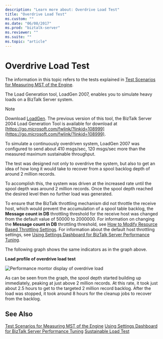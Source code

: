```yaml
---
description: "Learn more about: Overdrive Load Test"
title: "Overdrive Load Test"
ms.custom: ""
ms.date: "06/08/2017"
ms.prod: "biztalk-server"
ms.reviewer: ""
ms.suite: ""
ms.topic: "article"
---
```

# Overdrive Load Test
The information in this topic refers to the tests explained in [Test Scenarios for Measuring MST of the Engine](../core/test-scenarios-for-measuring-mst-of-the-engine.md).

 The Load Generation tool, LoadGen 2007, enables you to simulate heavy loads on a BizTalk Server system.

> [!NOTE]
>  Download [LoadGen](https://www.microsoft.com/download/details.aspx?id=14925). The previous version of this tool, the BizTalk Server 2004 Load Generation Tool is available for download at [https://go.microsoft.com/fwlink/?linkid=108999](https://go.microsoft.com/fwlink/?linkid=108999).

 To simulate a continuously overdriven system, LoadGen 2007 was configured to send about 410 msgs/sec, 120 msgs/sec more than the measured maximum sustainable throughput.

 The test was designed not only to overdrive the system, but also to get an idea of how long it would take to recover from a spool backlog depth of around 2 million records.

 To accomplish this, the system was driven at the increased rate until the spool depth was around 2 million records. Once the spool depth reached the desired level then no further load was generated.

 To ensure that the BizTalk throttling mechanism did not throttle the receive host, which would prevent the accumulation of a spool table backlog, the **Message count in DB** throttling threshold for the receive host was changed from the default value of 50000 to 2000000. For information on changing the **Message count in DB** throttling threshold, see [How to Modify Resource Based Throttling Settings](../core/how-to-modify-resource-based-throttling-settings.md). For information about the default host throttling settings, see [Using Settings Dashboard for BizTalk Server Performance Tuning](../core/using-settings-dashboard-for-biztalk-server-performance-tuning.md).

 The following graph shows the same indicators as in the graph above.

 **Load profile of overdrive load test**

 ![Performance montor display of overdrive load](../core/media/bts06-overdrive-load.gif "BTS06_Overdrive_Load")

 As can be seen from the graph, the spool depth started building up immediately, peaking at just above 2 million records. At this rate, it took just about 2.5 hours to get to the targeted 2 million record backlog. After the load was stopped, it took around 8 hours for the cleanup jobs to recover from the backlog.

## See Also
 [Test Scenarios for Measuring MST of the Engine](../core/test-scenarios-for-measuring-mst-of-the-engine.md)
 [Using Settings Dashboard for BizTalk Server Performance Tuning](../core/using-settings-dashboard-for-biztalk-server-performance-tuning.md)
 [Sustainable Load Test](../core/sustainable-load-test.md)
